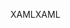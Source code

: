 <span data-ttu-id="ab34c-101">XAML</span><span class="sxs-lookup"><span data-stu-id="ab34c-101">XAML</span></span>